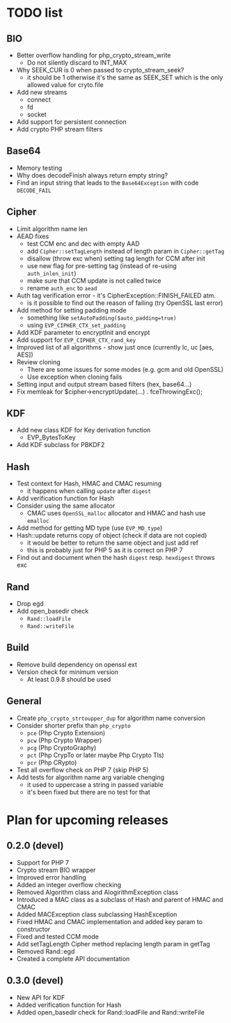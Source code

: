 # TODO list

## BIO
- Better overflow handling for php_crypto_stream_write
  - Do not silently discard to INT_MAX
- Why SEEK_CUR is 0 when passed to crypto_stream_seek?
  - it should be 1 otherwise it's the same as SEEK_SET which is the only allowed value for cryto.file
- Add new streams
  - connect
  - fd
  - socket
- Add support for persistent connection
- Add crypto PHP stream filters

## Base64
- Memory testing
- Why does decodeFinish always return empty string?
- Find an input string that leads to the `Base64Exception` with code `DECODE_FAIL`

## Cipher
- Limit algorithm name len
- AEAD fixes
  - test CCM enc and dec with empty AAD
  - add `Cipher::setTagLength` instead of length param in `Cipher::getTag`
  - disallow (throw exc when) setting tag length for CCM after init
  - use new flag for pre-setting tag (instead of re-using `auth_inlen_init`)
  - make sure that CCM update is not called twice
  - rename `auth_enc` to `aead`
- Auth tag verification error - it's CipherException::FINISH_FAILED atm.
  - is it possible to find out the reason of failing (try OpenSSL last error)
- Add method for setting padding mode
  - something like `setAutoPadding($auto_padding=true)`
  - using `EVP_CIPHER_CTX_set_padding`
- Add KDF parameter to encryptInit and encrypt
- Add support for `EVP_CIPHER_CTX_rand_key`
- Improved list of all algorithms - show just once (currently lc, uc [aes, AES])
- Review cloning
  - There are some issues for some modes (e.g. gcm and old OpenSSL)
  - Use exception when cloning fails
- Setting input and output stream based filters (hex, base64...)
- Fix memleak for $cipher->encryptUpdate(...) . fceThrowingExc();

## KDF
- Add new class KDF for Key derivation function
  - EVP_BytesToKey
- Add KDF subclass for PBKDF2

## Hash
- Test context for Hash, HMAC and CMAC resuming
  - it happens when calling `update` after `digest`
- Add verification function for Hash
- Consider using the same allocator
  - CMAC uses `OpenSSL_malloc` allocator and HMAC and hash use `emalloc`
- Add method for getting MD type (use `EVP_MD_type`)
- Hash::update returns copy of object (check if data are not copied)
  - it would be better to return the same object and just add ref
  - this is probably just for PHP 5 as it is correct on PHP 7
- Find out and document when the hash `digest` resp. `hexdigest` throws exc

## Rand
- Drop egd
- Add open_basedir check
  - `Rand::loadFile`
  - `Rand::writeFile`

## Build
- Remove build dependency on openssl ext
- Version check for minimum version
  - At least 0.9.8 should be used

## General
- Create `php_crypto_strtoupper_dup` for algorithm name conversion
- Consider shorter prefix than `php_crypto`
  - `pce` (Php Crypto Extension)
  - `pcw` (Php Crypto Wrapper)
  - `pcg` (Php CryptoGraphy)
  - `pct` (Php CrypTo or later maybe Php Crypto Tls)
  - `pcr` (Php CRypto)
- Test all overflow check on PHP 7 (skip PHP 5)
- Add tests for algorithm name arg variable chenging
  - it used to uppercase a string in passed variable
  - it's been fixed but there are no test for that

# Plan for upcoming releases

## 0.2.0 (devel)
- Support for PHP 7
- Crypto stream BIO wrapper
- Improved error handling
- Added an integer overflow checking
- Removed Algorithm class and AlogirithmException class
- Introduced a MAC class as a subclass of Hash and parent of HMAC and CMAC
- Added MACException class subclassing HashException
- Fixed HMAC and CMAC implementation and added key param to constructor
- Fixed and tested CCM mode
- Add setTagLength Cipher method replacing length param in getTag
- Removed Rand::egd
- Created a complete API documentation

## 0.3.0 (devel)
- New API for KDF
- Added verification function for Hash
- Added open_basedir check for Rand::loadFile and Rand::writeFile

